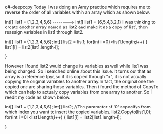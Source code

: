 c#-deepcopy
Today I was doing an Array practice which requires me to reverse the order of all variables within an array which as shown below.

int[] list1 = {1,2,3,4,5,6} --------> int[] list1 = {6,5,4,3,2,1}
I was thinking to create another array named as list2 and make it as a copy of list1, then reassign variables in list1 through list2.

int[] list1 = {1,2,3,4,5,6};
int[] list2 = list1;
for(int i =0;i<list1.length;i++)
  {
    list1[i] = list2[list1.length-i]; 
   
  }
 
 However I found list2 would change its variables as well while list1 was being changed. So i searched online about this issue. It turns out that as array is a reference tpye,so if it is copied through "=", it is not actually copying the original variables to another array.In fact, the original one the copied one are sharing those variables. Then i found the method of CopyTo which can help to actually copy variables from one array to another. So i reedit my code as shown below.
 
 int[] list1 = {1,2,3,4,5,6};
int[] list2;
//The parameter of '0' sepecifys from which index you want to insert the copied variables.
list2.Copyto(list1,0);
for(int i =0;i<list1.length;i++)
  {
    list1[i] = list2[list1.length-i]; 
   
  }
  
